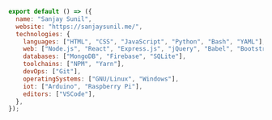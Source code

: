 <!--

**Hey!** I'm a 14y/o student developer studying Computer Science and specializing in full-stack development. Some technologies I enjoy working with include React, Node and Firebase. I love creating software, exploring new technologies and spending my free time contributing to the open-source community.

Contact me via Discord or Email if you have any queries!

-----

- **Founder of [BetterDiscordPanel](https://github.com/D3VSJ/BetterDiscordPanel)** - a new messaging panel designed to allow users to message inside of a discord bot and view bot information. I started this project back in June 2020, and have used it to advance my knowledge in languages.

-----
<div align="center">

Website : [sanjaysunil.me](https://sanjaysunil.me) &nbsp;&middot;&nbsp;
Email : [sanjaysunil@protonmail.com](mailto:sanjaysunil@protonmail.com) &nbsp;&middot;&nbsp;
Discord : [D3VSJ#3158](https://discordapp.com/users/732336924559278181)

<img src="https://komarev.com/ghpvc/?username=d3vsj&label=Profile%20views&color=0e75b6&style=flat" alt="d3vsj" />

</div>

-->

```js
export default () => ({
  name: "Sanjay Sunil",
  website: "https://sanjaysunil.me/",
  technologies: {
    languages: ["HTML", "CSS", "JavaScript", "Python", "Bash", "YAML"],
    web: ["Node.js", "React", "Express.js", "jQuery", "Babel", "Bootstrap"],
    databases: ["MongoDB", "Firebase", "SQLite"],
    toolchains: ["NPM", "Yarn"],
    devOps: ["Git"],
    operatingSystems: ["GNU/Linux", "Windows"],
    iot: ["Arduino", "Raspberry Pi"],
    editors: ["VSCode"],
  },
});
```
